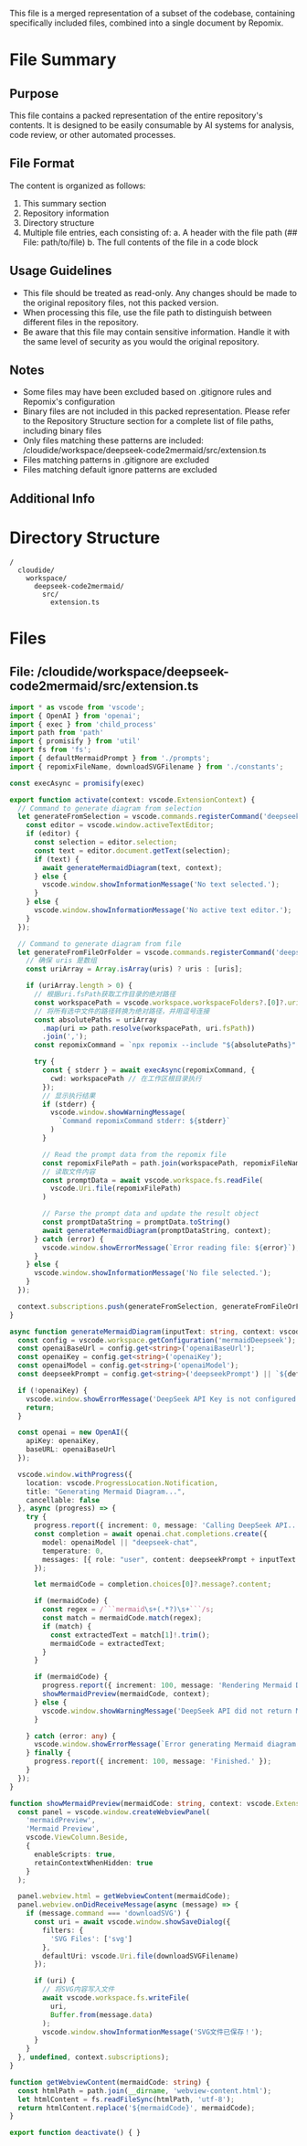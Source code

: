This file is a merged representation of a subset of the codebase, containing specifically included files, combined into a single document by Repomix.

# File Summary

## Purpose
This file contains a packed representation of the entire repository's contents.
It is designed to be easily consumable by AI systems for analysis, code review,
or other automated processes.

## File Format
The content is organized as follows:
1. This summary section
2. Repository information
3. Directory structure
4. Multiple file entries, each consisting of:
  a. A header with the file path (## File: path/to/file)
  b. The full contents of the file in a code block

## Usage Guidelines
- This file should be treated as read-only. Any changes should be made to the
  original repository files, not this packed version.
- When processing this file, use the file path to distinguish
  between different files in the repository.
- Be aware that this file may contain sensitive information. Handle it with
  the same level of security as you would the original repository.

## Notes
- Some files may have been excluded based on .gitignore rules and Repomix's configuration
- Binary files are not included in this packed representation. Please refer to the Repository Structure section for a complete list of file paths, including binary files
- Only files matching these patterns are included: /cloudide/workspace/deepseek-code2mermaid/src/extension.ts
- Files matching patterns in .gitignore are excluded
- Files matching default ignore patterns are excluded

## Additional Info

# Directory Structure
```
/
  cloudide/
    workspace/
      deepseek-code2mermaid/
        src/
          extension.ts
```

# Files

## File: /cloudide/workspace/deepseek-code2mermaid/src/extension.ts
````typescript
import * as vscode from 'vscode';
import { OpenAI } from 'openai';
import { exec } from 'child_process'
import path from 'path'
import { promisify } from 'util'
import fs from 'fs';
import { defaultMermaidPrompt } from './prompts';
import { repomixFileName, downloadSVGFilename } from './constants';

const execAsync = promisify(exec)

export function activate(context: vscode.ExtensionContext) {
  // Command to generate diagram from selection
  let generateFromSelection = vscode.commands.registerCommand('deepseek.generateMermaidDiagramFromSelection', async () => {
    const editor = vscode.window.activeTextEditor;
    if (editor) {
      const selection = editor.selection;
      const text = editor.document.getText(selection);
      if (text) {
        await generateMermaidDiagram(text, context);
      } else {
        vscode.window.showInformationMessage('No text selected.');
      }
    } else {
      vscode.window.showInformationMessage('No active text editor.');
    }
  });

  // Command to generate diagram from file
  let generateFromFileOrFolder = vscode.commands.registerCommand('deepseek.generateMermaidDiagram', async (uris: vscode.Uri[] | vscode.Uri) => {
    // 确保 uris 是数组
    const uriArray = Array.isArray(uris) ? uris : [uris];

    if (uriArray.length > 0) {
      // 根据uri.fsPath获取工作目录的绝对路径
      const workspacePath = vscode.workspace.workspaceFolders?.[0]?.uri.fsPath!;
      // 将所有选中文件的路径转换为绝对路径，并用逗号连接
      const absolutePaths = uriArray
        .map(uri => path.resolve(workspacePath, uri.fsPath))
        .join(',');
      const repomixCommand = `npx repomix --include "${absolutePaths}" --output ${repomixFileName} --style markdown`

      try {
        const { stderr } = await execAsync(repomixCommand, {
          cwd: workspacePath // 在工作区根目录执行
        });
        // 显示执行结果
        if (stderr) {
          vscode.window.showWarningMessage(
            `Command repomixCommand stderr: ${stderr}`
          )
        }

        // Read the prompt data from the repomix file
        const repomixFilePath = path.join(workspacePath, repomixFileName)
        // 读取文件内容
        const promptData = await vscode.workspace.fs.readFile(
          vscode.Uri.file(repomixFilePath)
        )

        // Parse the prompt data and update the result object
        const promptDataString = promptData.toString()
        await generateMermaidDiagram(promptDataString, context);
      } catch (error) {
        vscode.window.showErrorMessage(`Error reading file: ${error}`);
      }
    } else {
      vscode.window.showInformationMessage('No file selected.');
    }
  });

  context.subscriptions.push(generateFromSelection, generateFromFileOrFolder);
}

async function generateMermaidDiagram(inputText: string, context: vscode.ExtensionContext) {
  const config = vscode.workspace.getConfiguration('mermaidDeepseek');
  const openaiBaseUrl = config.get<string>('openaiBaseUrl');
  const openaiKey = config.get<string>('openaiKey');
  const openaiModel = config.get<string>('openaiModel');
  const deepseekPrompt = config.get<string>('deepseekPrompt') || `${defaultMermaidPrompt}\n`;

  if (!openaiKey) {
    vscode.window.showErrorMessage('DeepSeek API Key is not configured. Please set it in settings.');
    return;
  }

  const openai = new OpenAI({
    apiKey: openaiKey,
    baseURL: openaiBaseUrl
  });

  vscode.window.withProgress({
    location: vscode.ProgressLocation.Notification,
    title: "Generating Mermaid Diagram...",
    cancellable: false
  }, async (progress) => {
    try {
      progress.report({ increment: 0, message: 'Calling DeepSeek API...' });
      const completion = await openai.chat.completions.create({
        model: openaiModel || "deepseek-chat",
        temperature: 0,
        messages: [{ role: "user", content: deepseekPrompt + inputText }],
      });

      let mermaidCode = completion.choices[0]?.message?.content;

      if (mermaidCode) {
        const regex = /```mermaid\s+(.*?)\s+```/s;
        const match = mermaidCode.match(regex);
        if (match) {
          const extractedText = match[1]!.trim();
          mermaidCode = extractedText;
        }
      }

      if (mermaidCode) {
        progress.report({ increment: 100, message: 'Rendering Mermaid Diagram...' });
        showMermaidPreview(mermaidCode, context);
      } else {
        vscode.window.showWarningMessage('DeepSeek API did not return Mermaid code.');
      }

    } catch (error: any) {
      vscode.window.showErrorMessage(`Error generating Mermaid diagram: ${error.message}`);
    } finally {
      progress.report({ increment: 100, message: 'Finished.' });
    }
  });
}

function showMermaidPreview(mermaidCode: string, context: vscode.ExtensionContext) {
  const panel = vscode.window.createWebviewPanel(
    'mermaidPreview',
    'Mermaid Preview',
    vscode.ViewColumn.Beside,
    {
      enableScripts: true,
      retainContextWhenHidden: true
    }
  );

  panel.webview.html = getWebviewContent(mermaidCode);
  panel.webview.onDidReceiveMessage(async (message) => {
    if (message.command === 'downloadSVG') {
      const uri = await vscode.window.showSaveDialog({
        filters: {
          'SVG Files': ['svg']
        },
        defaultUri: vscode.Uri.file(downloadSVGFilename)
      });

      if (uri) {
        // 将SVG内容写入文件
        await vscode.workspace.fs.writeFile(
          uri,
          Buffer.from(message.data)
        );
        vscode.window.showInformationMessage('SVG文件已保存！');
      }
    }
  }, undefined, context.subscriptions);
}

function getWebviewContent(mermaidCode: string) {
  const htmlPath = path.join(__dirname, 'webview-content.html');
  let htmlContent = fs.readFileSync(htmlPath, 'utf-8');
  return htmlContent.replace('${mermaidCode}', mermaidCode);
}

export function deactivate() { }
````
